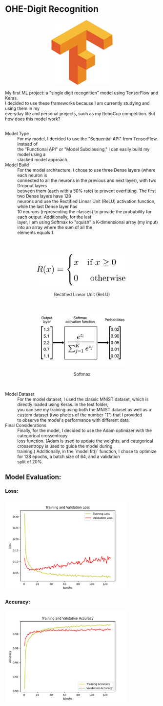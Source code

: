 # OHE-Digit Recognition

<p align="center"> <img src="./w-img/logo.png" width=200 alt="logo"/> </p>

My first ML project: a "single digit recognition" model using TensorFlow and Keras. <br/> 
I decided to use these frameworks because I am currently studying and using them in my <br/> 
everyday life and personal projects, such as my RoboCup competition. But how does this model work? <br/><br/>

<dl> 
  <dt>Model Type</dt> 
    <dd> 
      For my model, I decided to use the "Sequential API" from TensorFlow. Instead of <br/> 
      the "Functional API" or "Model Subclassing," I can easily build my model using a <br/> 
      stacked model approach. 
    </dd> 
  
  <dt>Model Build</dt> 
    <dd> 
      For the model architecture, I chose to use three Dense layers (where each neuron is <br/> 
      connected to all the neurons in the previous and next layer), with two Dropout layers <br/> 
      between them (each with a 50% rate) to prevent overfitting. The first two Dense layers have 128 <br/> 
      neurons and use the Rectified Linear Unit (ReLU) activation function, while the last Dense layer has <br/> 
      10 neurons (representing the classes) to provide the probability for each output. Additionally, for the last <br/> 
      layer, I am using Softmax to "squish" a K-dimensional array (my input) into an array where the sum of all the <br/> 
      elements equals 1. 
    </dd>

<br/><br/>
<figure> 
  <p align="center"> <img src="./w-img/relu.png" width=300 alt="ReLU"/> </p> 
  <p align="center"> Rectified Linear Unit (ReLU) </p> 
  <br/> 
  <p align="center"> <img src="./w-img/softmax.png" width=300 alt="Softmax"/> </p> 
  <p align="center"> Softmax </p> 
</figure>
<br/><br/>

  <dt>Model Dataset</dt> 
    <dd> 
      For the model dataset, I used the classic MNIST dataset, which is directly loaded using Keras. In the test folder, <br/> 
      you can see my training using both the MNIST dataset as well as a custom dataset (two photos of the number "1") that I provided <br/> 
      to observe the model's performance with different data. 
    </dd> 
<dt>Final Considerations</dt> 
  <dd> Finally, for the model, I decided to use the Adam optimizer with the categorical crossentropy <br/> 
       loss function. (Adam is used to update the weights, and categorical crossentropy is used to guide the model during <br/> 
        training.) Additionally, in the `model.fit()` function, I chose to optimize for 128 epochs, a batch size of 64, and a validation <br/> 
        split of 20%. 
  </dd> 
</dl>

## Model Evaluation:

### Loss:
<img src="./code/OHE_data/Training_and_Validation_Loss.png" width=400 alt="Softmax"/> 

### Accuracy:
<img src="./code/OHE_data/Training_and_Validation_Accuracy.png" width=400 alt="Softmax"/> 
